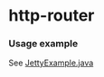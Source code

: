 # http-router



### Usage example

See [JettyExample.java](src/test/java/com/ukarim/httprouter/example/JettyExample.java)
